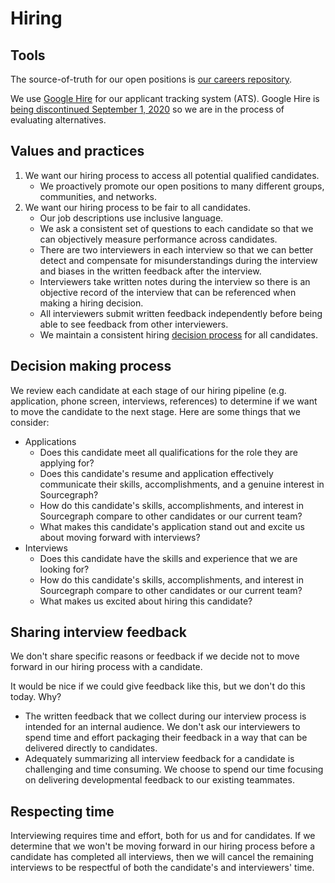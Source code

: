 # Hiring

## Tools

The source-of-truth for our open positions is [our careers repository](https://github.com/sourcegraph/careers).

We use [Google Hire](https://hire.withgoogle.com/t/sourcegraphcom/hiring/landing/active) for our applicant tracking system (ATS). Google Hire is [being discontinued September 1, 2020](https://support.google.com/hire/answer/9460306) so we are in the process of evaluating alternatives.

## Values and practices

1. We want our hiring process to access all potential qualified candidates.
   - We proactively promote our open positions to many different groups, communities, and networks.
2. We want our hiring process to be fair to all candidates.
   - Our job descriptions use inclusive language.
   - We ask a consistent set of questions to each candidate so that we can objectively measure performance across candidates.
   - There are two interviewers in each interview so that we can better detect and compensate for misunderstandings during the interview and biases in the written feedback after the interview.
   - Interviewers take written notes during the interview so there is an objective record of the interview that can be referenced when making a hiring decision.
   - All interviewers submit written feedback independently before being able to see feedback from other interviewers.
   - We maintain a consistent hiring [decision process](#decision-making-process) for all candidates.

## Decision making process

We review each candidate at each stage of our hiring pipeline (e.g. application, phone screen, interviews, references) to determine if we want to move the candidate to the next stage. Here are some things that we consider:

- Applications
    - Does this candidate meet all qualifications for the role they are applying for?
    - Does this candidate's resume and application effectively communicate their skills, accomplishments, and a genuine interest in Sourcegraph?
    - How do this candidate's skills, accomplishments, and interest in Sourcegraph compare to other candidates or our current team?
    - What makes this candidate's application stand out and excite us about moving forward with interviews?
- Interviews
    - Does this candidate have the skills and experience that we are looking for?
    - How do this candidate's skills, accomplishments, and interest in Sourcegraph compare to other candidates or our current team?
    - What makes us excited about hiring this candidate?

## Sharing interview feedback

We don't share specific reasons or feedback if we decide not to move forward in our hiring process with a candidate.

It would be nice if we could give feedback like this, but we don't do this today. Why?

- The written feedback that we collect during our interview process is intended for an internal audience. We don't ask our interviewers to spend time and effort packaging their feedback in a way that can be delivered directly to candidates.
- Adequately summarizing all interview feedback for a candidate is challenging and time consuming. We choose to spend our time focusing on delivering developmental feedback to our existing teammates.

## Respecting time

Interviewing requires time and effort, both for us and for candidates. If we determine that we won't be moving forward in our hiring process before a candidate has completed all interviews, then we will cancel the remaining interviews to be respectful of both the candidate's and interviewers' time.
